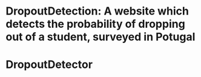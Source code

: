# DropoutDetection: A website which detects the probability of dropping out of a student, surveyed in Potugal
# DropoutDetector
